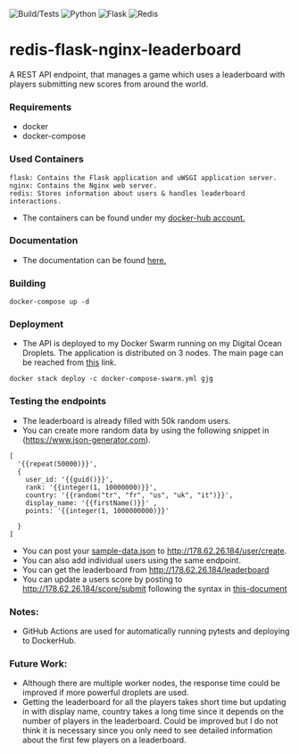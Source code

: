 ![Build/Tests](https://github.com/dgokcin/gjg-backend-challenge/workflows/Build/Tests/badge.svg)
![Python](https://img.shields.io/badge/Python-v^3.7.1-blue.svg?logo=python&longCache=true&logoColor=white&colorB=5e81ac&style=flat-square&colorA=4c566a)
![Flask](https://img.shields.io/badge/Flask-v^1.0.2-blue.svg?longCache=true&logo=flask&style=flat-square&logoColor=white&colorB=5e81ac&colorA=4c566a)
![Redis](https://img.shields.io/badge/Redis-v3.0.1-red.svg?longCache=true&style=flat-square&logo=redis&logoColor=white&colorA=4c566a&colorB=bf616a)


# redis-flask-nginx-leaderboard
A REST API endpoint, that manages a game which uses a leaderboard with players submitting new scores from around the world.

### Requirements
- docker
- docker-compose

### Used Containers
```
flask: Contains the Flask application and uWSGI application server.
nginx: Contains the Nginx web server.
redis: Stores information about users & handles leaderboard interactions.
```
- The containers can be found under my [docker-hub account.](https://hub.docker.com/u/denizgokcin)

### Documentation
- The documentation can be found [here.](https://github.com/dgokcin/gjg-backend-challenge/blob/master/doc/gjg-backend-challenge.pdf)

### Building
`docker-compose up -d`

### Deployment
- The API is deployed to my Docker Swarm running on my Digital Ocean Droplets. The application is distributed on 3 nodes. The main page can be reached from [this](http://178.62.26.184) link.

`docker stack deploy -c docker-compose-swarm.yml gjg`

### Testing the endpoints
- The leaderboard is already filled with 50k random users.
- You can create more random data by using the following snippet in (https://www.json-generator.com).
```
[
  '{{repeat(50000)}}',
  {
    user_id: '{{guid()}}',
    rank: '{{integer(1, 10000000)}}',
    country: '{{random("tr", "fr", "us", "uk", "it")}}',
    display_name: '{{firstName()}}' ,
    points: '{{integer(1, 1000000000)}}'
    
  }
]
```
- You can post your [sample-data.json](https://github.com/dgokcin/gjg-backend-challenge/blob/master/sample-data.json) to http://178.62.26.184/user/create. 
- You can also add individual users using the same endpoint.
- You can get the leaderboard from http://178.62.26.184/leaderboard
- You can update a users score by posting to http://178.62.26.184/score/submit following the syntax in [this-document](https://github.com/dgokcin/gjg-backend-challenge/blob/master/doc/gjg-backend-coding-challenge.pdf)

### Notes:
- GitHub Actions are used for automatically running pytests and deploying to DockerHub.

### Future Work:
- Although there are multiple worker nodes, the response time could be improved if more powerful droplets are used.
- Getting the leaderboard for all the players takes short time but updating in with display name, country takes a long time since it depends on the number of players in the leaderboard. Could be improved but I do not think it is necessary since you only need to see detailed information about the first few players on a leaderboard.

